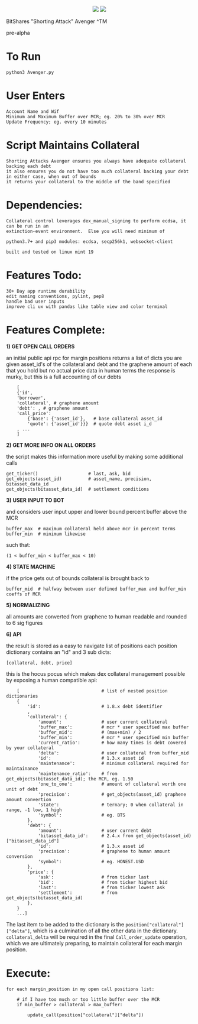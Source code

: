 <p align="center"> 
<img src="https://imgur.com/4hSbRja.jpg">	
<img src="https://imgur.com/ygdhTpw.jpg">
</p>


BitShares "Shorting Attack" Avenger ^TM

pre-alpha

To Run
=======================================
    python3 Avenger.py

User Enters
=======================================
    Account Name and Wif
    Minimum and Maximum Buffer over MCR; eg. 20% to 30% over MCR
    Update Frequency; eg. every 10 minutes

Script Maintains Collateral
=======================================
    Shorting Attacks Avenger ensures you always have adequate collateral backing each debt
    it also ensures you do not have too much collateral backing your debt
    in either case, when out of bounds
    it returns your collateral to the middle of the band specified

Dependencies:
=======================================
    Collateral control leverages dex_manual_signing to perform ecdsa, it can be run in an
    extinction-event environment.  Else you will need minimum of

    python3.7+ and pip3 modules: ecdsa, secp256k1, websocket-client

    built and tested on linux mint 19

Features Todo:
=======================================
    30+ Day app runtime durability
    edit naming conventions, pylint, pep8
    handle bad user inputs
    improve cli ux with pandas like table view and color terminal

Features Complete:
=======================================

**1) GET OPEN CALL ORDERS**

an initial public api rpc for margin positions returns a list of dicts
you are given asset_id's of the collateral and debt
and the graphene amount of each that you hold
but no actual price data
in human terms the response is murky, but this is a full accounting of our debts

```
    [
    {'id',
    'borrower',
    'collateral', # graphene amount
    'debt': , # graphene amount
    'call_price':
        {'base': {'asset_id'},   # base collateral asset_id
        'quote': {'asset_id'}}}  # quote debt asset i_d
    , ...
    ]
```

**2) GET MORE INFO ON ALL ORDERS**

the script makes this information more useful by making some additional calls

    get_ticker()                   # last, ask, bid
    get_objects(asset_id)          # asset_name, precision, bitasset_data_id
    get_objects(bitasset_data_id)  # settlement conditions

**3) USER INPUT TO BOT**

and considers user input upper and lower bound percent buffer above the MCR


    buffer_max  # maximum collateral held above mcr in percent terms
    buffer_min  # minimum likewise

such that:  

    (1 < buffer_min < buffer_max < 10)

**4) STATE MACHINE**

if the price gets out of bounds collateral is brought back to

    buffer_mid  # halfway between user defined buffer_max and buffer_min coeffs of MCR

**5) NORMALIZING**

all amounts are converted from graphene to human readable and rounded to 6 sig figures

**6) API**

the result is stored as a easy to navigate list of positions
each position dictionary contains an "id" and 3 sub dicts:

    [collateral, debt, price]

this is the hocus pocus which makes dex collateral management possible
by exposing a human compatible api:

```
    [                               # list of nested position dictionaries
    {
        'id':                       # 1.8.x debt identifier
        ,
        'collateral': {
            'amount':               # user current collateral
            'buffer_max':           # mcr * user specified max buffer
            'buffer_mid':           # (max+min) / 2
            'buffer_min':           # mcr * user specified min buffer
            'current_ratio':        # how many times is debt covered by your collateral
            'delta':                # user collateral from buffer_mid
            'id':                   # 1.3.x asset id
            'maintenance':          # minimum collateral required for maintainance
            'maintenance_ratio':    # from get_objects(bitasset_data_id); the MCR, eg. 1.50
            'one_to_one':           # amount of collateral worth one unit of debt
            'precision':            # get_objects(asset_id) graphene amount convertion
            'state':                # ternary; 0 when collateral in range, -1 low, 1 high
            'symbol':               # eg. BTS
        },
        'debt': {
            'amount':               # user current debt
            'bitasset_data_id':     # 2.4.x from get_objects(asset_id)["bitasset_data_id"]
            'id':                   # 1.3.x asset id
            'precision':            # graphene to human amount conversion
            'symbol':               # eg. HONEST.USD
        },
        'price': {
            'ask':                  # from ticker last
            'bid':                  # from ticker highest bid
            'last':                 # from ticker lowest ask
            'settlement':           # from get_objects(bitasset_data_id)
        },
    }
    ...]
```
The last item to be added to the dictionary is the `position["collateral"]["delta"]`, which is a culmination of all the other data in the dictionary.  `collateral_delta` will be required in the final `Call_order_update` operation, which we are ultimately preparing, to maintain collateral for each margin position.

Execute:
=======================================

    for each margin_position in my open call positions list:

        # if I have too much or too little buffer over the MCR
        if min_buffer > collateral > max_buffer:

            update_call(position["collateral"]["delta"])
